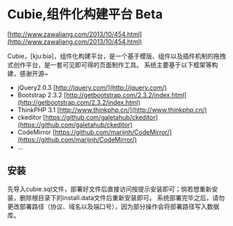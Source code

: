 # Cubie,组件化构建平台 Beta 
[http://www.zawaliang.com/2013/10/454.html](http://www.zawaliang.com/2013/10/454.html)


Cubie，[kjuːbiə]，组件化构建平台，是一个基于模版、组件以及插件机制的拖拽式创作平台，是一套可见即可得的页面制作工具。
系统主要基于以下框架等构建，感谢开源~
* jQuery2.0.3   [http://jquery.com/](http://jquery.com/)
* Bootstrap 2.3.2   [http://getbootstrap.com/2.3.2/index.html](http://getbootstrap.com/2.3.2/index.html)
* ThinkPHP 3.1   [http://www.thinkphp.cn/](http://www.thinkphp.cn/)
* ckeditor   [https://github.com/galetahub/ckeditor](https://github.com/galetahub/ckeditor)
* CodeMirror   [https://github.com/marijnh/CodeMirror/](https://github.com/marijnh/CodeMirror/)
* ...


## 安装
先导入cubie.sql文件，部署好文件后直接访问按提示安装即可；倘若想重新安装，删除根目录下的install.data文件后重新安装即可。
系统部署完毕之后，请勿更改部署路径（协议、域名以及端口号），因为部分操作会将部署路径写入数据库。

